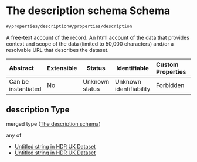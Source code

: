# The description schema Schema

```txt
#/properties/description#/properties/description
```

A free-text account of the record. An html account of the data that provides context and scope of the data (limited to 50,000 characters) and/or a resolvable URL that describes the dataset.


| Abstract            | Extensible | Status         | Identifiable            | Custom Properties | Additional Properties | Access Restrictions | Defined In                                                                                         |
| :------------------ | ---------- | -------------- | ----------------------- | :---------------- | --------------------- | ------------------- | -------------------------------------------------------------------------------------------------- |
| Can be instantiated | No         | Unknown status | Unknown identifiability | Forbidden         | Allowed               | none                | [dataset.schema.json\*](../../../schema/dataset/latest/dataset.schema.json "open original schema") |

## description Type

merged type ([The description schema](dataset-properties-the-description-schema.md))

any of

-   [Untitled string in HDR UK Dataset](dataset-properties-the-description-schema-anyof-0.md "check type definition")
-   [Untitled string in HDR UK Dataset](dataset-properties-the-description-schema-anyof-1.md "check type definition")
